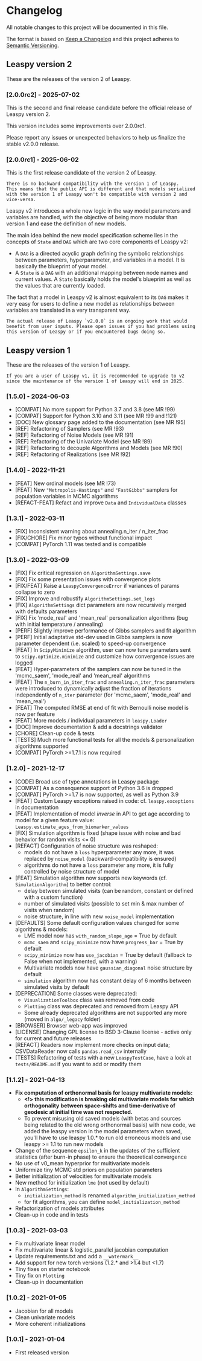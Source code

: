 # Changelog

All notable changes to this project will be documented in this file.

The format is based on [Keep a Changelog](http://keepachangelog.com/en/1.0.0/)
and this project adheres to [Semantic Versioning](http://semver.org/spec/v2.0.0.html).

## Leaspy version 2

These are the releases of the version 2 of Leaspy. 

### [2.0.0rc2] - 2025-07-02

This is the second and final release candidate before the official release of Leaspy version 2.

This version includes some improvements over 2.0.0rc1.

Please report any issues or unexpected behaviors to help us finalize the stable v2.0.0 release.

### [2.0.0rc1] - 2025-06-02

This is the first release candidate of the version 2 of Leaspy.

```{warning}
There is no backward compatibility with the version 1 of Leaspy.
This means that the public API is different and that models serialized with the version 1 of Leaspy won't be compatible with version 2 and vice-versa.
```

Leaspy v2 introduces a whole new logic in the way model parameters and variables are handled, with the objective of being more modular than version 1 and ease the definition of new models.

The main idea behind the new model specification scheme lies in the concepts of `State` and `DAG` which are two core components of Leaspy v2:

- A `DAG` is a directed acyclic graph defining the symbolic relationships between parameters, hyperparameter, and variables in a model. It is basically the blueprint of your model.
- A `State` is a `DAG` with an additional mapping between node names and current values. A `State` basically holds the model's blueprint as well as the values that are currently loaded.

The fact that a model in Leaspy v2 is almost equivalent to its `DAG` makes it very easy for users to define a new model as relationships between variables are translated in a very transparent way.

```{note}
The actual release of Leaspy `v2.0.0` is an ongoing work that would benefit from user inputs. Please open issues if you had problems using this version of Leaspy or if you encountered bugs doing so.
```

## Leaspy version 1

These are the releases of the version 1 of Leaspy.

```{warning}
If you are a user of Leaspy v1, it is recommended to upgrade to v2 since the maintenance of the version 1 of Leaspy will end in 2025.
```

### [1.5.0] - 2024-06-03

- [COMPAT] No more support for Python 3.7 and 3.8 (see MR !99)
- [COMPAT] Support for Python 3.10 and 3.11 (see MR !99 and !121)
- [DOC] New glossary page added to the documentation (see MR !95)
- [REF] Refactoring of Samplers (see MR !93)
- [REF] Refactoring of Noise Models (see MR !91)
- [REF] Refactoring of the Univariate Model (see MR !89)
- [REF] Refactoring to decouple Algorithms and Models (see MR !90)
- [REF] Refactoring of Realizations (see MR !92)

### [1.4.0] - 2022-11-21

- [FEAT] New ordinal models (see MR !73)
- [FEAT] New `"Metropolis-Hastings"` and `"FastGibbs"` samplers for population variables in MCMC algorithms
- [REFACT-FEAT] Refact and improve `Data` and `IndividualData` classes

### [1.3.1] - 2022-03-11

- [FIX] Inconsistent warning about annealing.n_iter / n_iter_frac
- [FIX/CHORE] Fix minor typos without functional impact
- [COMPAT] PyTorch 1.11 was tested and is compatible

### [1.3.0] - 2022-03-09

- [FIX] Fix critical regression on `AlgorithmSettings.save`
- [FIX] Fix some presentation issues with convergence plots
- [FIX/FEAT] Raise a `LeaspyConvergenceError` if variances of params collapse to zero
- [FIX] Improve and robustify `AlgorithmSettings.set_logs`
- [FIX] `AlgorithmSettings` dict parameters are now recursively merged with defaults parameters
- [FIX] Fix 'mode_real' and 'mean_real' personalization algorithms (bug with initial temperature / annealing)
- [PERF] Slightly improve performance of Gibbs samplers and fit algorithm
- [PERF] Initial adaptative std-dev used in Gibbs samplers is now parameter dependent (i.e. scaled) to speed-up convergence
- [FEAT] In `ScipyMinimize` algorithm, user can now tune parameters sent to `scipy.optimize.minimize` and customize how convergence issues are logged
- [FEAT] Hyper-parameters of the samplers can now be tuned in the 'mcmc_saem', 'mode_real' and 'mean_real' algorithms
- [FEAT] The `n_burn_in_iter_frac` and `annealing.n_iter_frac` parameters were introduced to dynamically adjust the fraction of iterations independently of `n_iter` parameter (for 'mcmc_saem', 'mode_real' and 'mean_real')
- [FEAT] The computed RMSE at end of fit with Bernoulli noise model is now per feature
- [FEAT] More models / individual parameters in `leaspy.Loader`
- [DOC] Improve documentation & add a docstrings validator
- [CHORE] Clean-up code & tests
- [TESTS] Much more functional tests for all the models & personalization algorithms supported
- [COMPAT] PyTorch >=1.7.1 is now required

### [1.2.0] - 2021-12-17

- [CODE] Broad use of type annotations in Leaspy package
- [COMPAT] As a consequence support of Python 3.6 is dropped
- [COMPAT] PyTorch >=1.7 is now supported, as well as Python 3.9
- [FEAT] Custom Leaspy exceptions raised in code: cf. `leaspy.exceptions` in documentation
- [FEAT] Implementation of model _inverse_ in API to get age according to model for a given feature value: `Leaspy.estimate_ages_from_biomarker_values`
- [FIX] Simulation algorithm is fixed (shape issue with noise and bad behavior for random visits <= 0)
- [REFACT] Configuration of noise structure was reshaped:
  - models do not have a `loss` hyperparameter any more, it was replaced by `noise_model` (backward-compatibility is ensured)
  - algorithms do not have a `loss` parameter any more, it is fully controlled by noise structure of model
- [FEAT] Simulation algorithm now supports new keywords (cf. `SimulationAlgorithm`) to better control:
  - delay between simulated visits (can be random, constant or defined with a custom function)
  - number of simulated visits (possible to set min & max number of visits when random)
  - noise structure, in line with new `noise_model` implementation
- [DEFAULTS] Some default configuration values changed for some algorithms & models:
  - LME model now has `with_random_slope_age` = True by default
  - `mcmc_saem` and `scipy_minimize` now have `progress_bar` = True by default
  - `scipy_minimize` now has `use_jacobian` = True by default (fallback to False when not implemented, with a warning)
  - Multivariate models now have `gaussian_diagonal` noise structure by default
  - `simulation` algorithm now has constant delay of 6 months between simulated visits by default
- [DEPRECATION] Some classes were deprecated:
  - `VisualizationToolbox` class was removed from code
  - `Plotting` class was deprecated and removed from Leaspy API
  - Some already deprecated algorithms are not supported any more (moved in `algo/_legacy` folder)
- [BROWSER] Browser web-app was improved
- [LICENSE] Changing GPL license to BSD 3-Clause license - active only for current and future releases
- [REFACT] Readers now implement more checks on input data; CSVDataReader now calls `pandas.read_csv` internally
- [TESTS] Refactoring of tests with a new `LeaspyTestCase`, have a look at `tests/README.md` if you want to add or modify them

### [1.1.2] - 2021-04-13

- **Fix computation of orthonormal basis for leaspy multivariate models:**
  - **<!> this modification is breaking old multivariate models for which orthogonality**
    **between space-shifts and time-derivative of geodesic at initial time was not respected.**
  - To prevent misusing old saved models (with betas and sources being related to the old wrong
    orthonormal basis) with new code, we added the leaspy version in the model parameters when saved,
    you'll have to use leaspy 1.0.* to run old erroneous models and use leaspy >= 1.1 to run new models
- Change of the sequence `epsilon_k` in the updates of the sufficient statistics (after burn-in phase)
  to ensure the theoretical convergence
- No use of v0_mean hyperprior for multivariate models
- Uniformize tiny MCMC std priors on population parameters
- Better initialization of velocities for multivariate models
- New method for initialization `lme` (not used by default)
- In `AlgorithmSettings`:
  - `initialization_method` is renamed `algorithm_initialization_method`
  - for fit algorithms, you can define `model_initialization_method`
- Refactorization of models attributes
- Clean-up in code and in tests

### [1.0.3] - 2021-03-03

- Fix multivariate linear model
- Fix multivariate linear & logistic_parallel jacobian computation
- Update requirements.txt and add a `__watermark__`
- Add support for new torch versions (1.2.* and >1.4 but <1.7)
- Tiny fixes on starter notebook
- Tiny fix on `Plotting`
- Clean-up in documentation

### [1.0.2] - 2021-01-05

- Jacobian for all models
- Clean univariate models
- More coherent initializations

### [1.0.1] - 2021-01-04

- First released version
